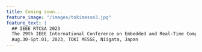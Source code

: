 ```yaml
---
title: Coming soon...
feature_image: "/images/tokimesse3.jpg"
feature_text: |
  ## IEEE RTCSA 2023
  The 29th IEEE International Conference on Embedded and Real-Time Computing Systems and Applications\
  Aug.30-Spt.01, 2023, TOKI MESSE, Niigata, Japan
---
```

